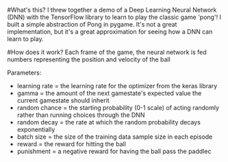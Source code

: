 #What's this?
I threw together a demo of a Deep Learning Neural Network (DNN) with the TensorFlow library to learn to play the classic game 'pong'! I built a simple abstraction of Pong in pygame. It's not a great implementation, but it's a great approximation for seeing how a DNN can learn to play. 

#How does it work?
Each frame of the game, the neural network is fed numbers representing the position and velocity of the ball 

Parameters:
  - learning rate = the learning rate for the optimizer from the keras library
  - gamma = the amount of the next gamestate's expected value the current gamestate should inherit
  - random chance = the starting probability (0-1 scale) of acting randomly rather than running choices through the DNN
  - random decay = the rate at which the random probability decays exponentially
  - batch size = the size of the training data sample size in each episode
  - reward = the reward for hitting the ball
  - punishment = a negative reward for having the ball pass the paddlec
